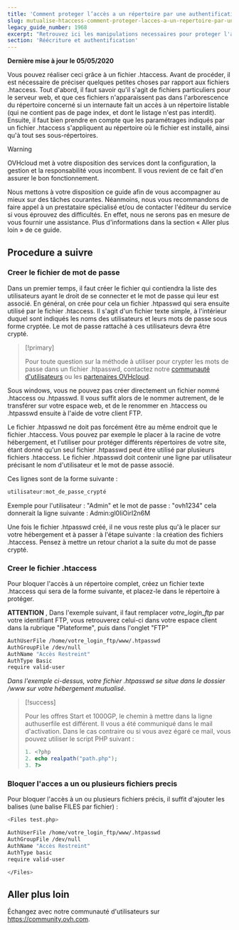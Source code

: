 ```yaml
---
title: 'Comment proteger l’accès a un répertoire par une authentification ?'
slug: mutualise-htaccess-comment-proteger-lacces-a-un-repertoire-par-une-authentification
legacy_guide_number: 1968
excerpt: "Retrouvez ici les manipulations necessaires pour proteger l'acces a un repertoire de votre hebergement via une authentification."
section: 'Réécriture et authentification'
---
```


**Dernière mise à jour le 05/05/2020**

Vous pouvez réaliser ceci grâce à un fichier .htaccess. Avant de procéder, il est nécessaire de préciser quelques petites choses par rapport aux fichiers .htaccess. Tout d'abord, il faut savoir qu'il s'agit de fichiers particuliers pour le serveur web, et que ces fichiers n'apparaissent pas dans l'arborescence du répertoire concerné si un internaute fait un accès à un répertoire listable (qui ne contient pas de page index, et dont le listage n'est pas interdit). Ensuite, il faut bien prendre en compte que les paramétrages indiqués par un fichier .htaccess s'appliquent au répertoire où le fichier est installé, ainsi qu'à tout ses sous-répertoires.


> [!warning]
>
> OVHcloud met à votre disposition des services dont la configuration, la gestion et la responsabilité vous incombent. Il vous revient de ce fait d'en assurer le bon fonctionnement.
> 
> Nous mettons à votre disposition ce guide afin de vous accompagner au mieux sur des tâches courantes. Néanmoins, nous vous recommandons de faire appel à un prestataire spécialisé et/ou de contacter l'éditeur du service si vous éprouvez des difficultés. En effet, nous ne serons pas en mesure de vous fournir une assistance. Plus d'informations dans la section « Aller plus loin » de ce guide.
> 

## Procedure a suivre

### Creer le fichier de mot de passe
Dans un premier temps, il faut créer le fichier qui contiendra la liste des utilisateurs ayant le droit de se connecter et le mot de passe qui leur est associé. En général, on crée pour cela un fichier .htpasswd qui sera ensuite utilisé par le fichier .htaccess. Il s'agit d'un fichier texte simple, à l'intérieur duquel sont indiqués les noms des utilisateurs et leurs mots de passe sous forme cryptée. Le mot de passe rattaché à ces utilisateurs devra être crypté.

> [!primary]
>
> Pour toute question sur la méthode à utiliser pour crypter les mots de passe dans un fichier .htpasswd, contactez notre [communauté d'utilisateurs](https://community.ovh.com) ou les [partenaires OVHcloud](https://partner.ovhcloud.com/fr-ca/).
>

Sous windows, vous ne pouvez pas créer directement un fichier nommé .htaccess ou .htpasswd. Il vous suffit alors de le nommer autrement, de le transférer sur votre espace web, et de le renommer en .htaccess ou .htpasswd ensuite à l'aide de votre client FTP.

Le fichier .htpasswd ne doit pas forcément être au même endroit que le fichier .htaccess. Vous pouvez par exemple le placer à la racine de votre hébergement, et l'utiliser pour protéger différents répertoires de votre site, étant donné qu'un seul fichier .htpasswd peut être utilisé par plusieurs fichiers .htaccess. Le fichier .htpasswd doit contenir une ligne par utilisateur précisant le nom d'utilisateur et le mot de passe associé.

Ces lignes sont de la forme suivante :


```bash
utilisateur:mot_de_passe_crypté
```

Exemple pour l'utilisateur : "Admin" et le mot de passe : "ovh1234" cela donnerait la ligne suivante : Admin:gl0IiOirI2n6M

Une fois le fichier .htpasswd créé, il ne vous reste plus qu'à le placer sur votre hébergement et à passer à l'étape suivante : la création des fichiers .htaccess. Pensez à mettre un retour chariot a la suite du mot de passe crypté.


### Creer le fichier .htaccess
Pour bloquer l'accès à un répertoire complet, créez un fichier texte .htaccess qui sera de la forme suivante, et placez-le dans le répertoire à protéger.

**ATTENTION** , Dans l'exemple suivant, il faut remplacer *votre_login_ftp* par votre identifiant FTP, vous retrouverez celui-ci dans votre espace client dans la rubrique "Plateforme", puis dans l'onglet "FTP"


```bash
AuthUserFile /home/votre_login_ftp/www/.htpasswd
AuthGroupFile /dev/null
AuthName "Accès Restreint"
AuthType Basic
require valid-user
```

*Dans l'exemple ci-dessus, votre fichier .htpasswd se situe dans le dossier /www sur votre hébergement mutualisé*.



> [!success]
>
> Pour les offres Start et 1000GP, le chemin à mettre dans la ligne authuserfile est différent.
> Il vous a été communiqué dans le mail d'activation. Dans le cas contraire ou si vous avez égaré ce mail, vous pouvez utiliser le script PHP suivant :
> 
> ```php
> 1. <?php
> 2. echo realpath("path.php");
> 3. ?>
> ```
>

### Bloquer l'acces a un ou plusieurs fichiers precis
Pour bloquer l'accès à un ou plusieurs fichiers précis, il suffit d'ajouter les balises (une balise FILES par fichier) :


```bash
<Files test.php>

AuthUserFile /home/votre_login_ftp/www/.htpasswd
AuthGroupFile /dev/null
AuthName "Accès Restreint"
AuthType basic
require valid-user

</Files>
```

## Aller plus loin

Échangez avec notre communauté d'utilisateurs sur <https://community.ovh.com>.
